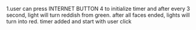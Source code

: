 1.user can press INTERNET BUTTON 4 to initialize timer and after every 3 second, light will turn reddish from green. after all faces ended, lights will turn into red.
timer added and start with user click
